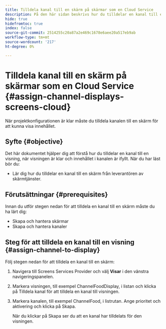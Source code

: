 ```yaml
---
title: Tilldela kanal till en skärm på skärmar som en Cloud Service
description: På den här sidan beskrivs hur du tilldelar en kanal till en skärm på skärmar som en Cloud Service.
hide: true
hidefromtoc: true
index: false
source-git-commit: 2514255c20a87a2e469c1678e6aee20a517eb9ab
workflow-type: tm+mt
source-wordcount: '217'
ht-degree: 0%

---
```



# Tilldela kanal till en skärm på skärmar som en Cloud Service {#assign-channel-displays-screens-cloud}

När projektkonfigurationen är klar måste du tilldela kanalen till en skärm för att kunna visa innehållet.

## Syfte {#objective}

Det här dokumentet hjälper dig att förstå hur du tilldelar en kanal till en visning, när visningen är klar och innehållet i kanalen är ifyllt. När du har läst bör du:

* Lär dig hur du tilldelar en kanal till en skärm från leverantören av skärmtjänster.

## Förutsättningar {#prerequisites}

Innan du utför stegen nedan för att tilldela en kanal till en skärm måste du ha lärt dig:

* Skapa och hantera skärmar
* Skapa och hantera kanaler

## Steg för att tilldela en kanal till en visning {#assign-channel-to-display}

Följ stegen nedan för att tilldela en kanal till en skärm:

1. Navigera till Screens Services Provider och välj **Visar** i den vänstra navigeringspanelen.

1. Markera visningen, till exempel ChannelFoodDisplay, i listan och klicka på Tilldela kanal för att tilldela en kanal till visningen.

1. Markera kanalen, till exempel ChannelFood, i listrutan. Ange prioritet och aktivering och klicka på Skapa.


   När du klickar på Skapa ser du att en kanal har tilldelats för den visningen.

